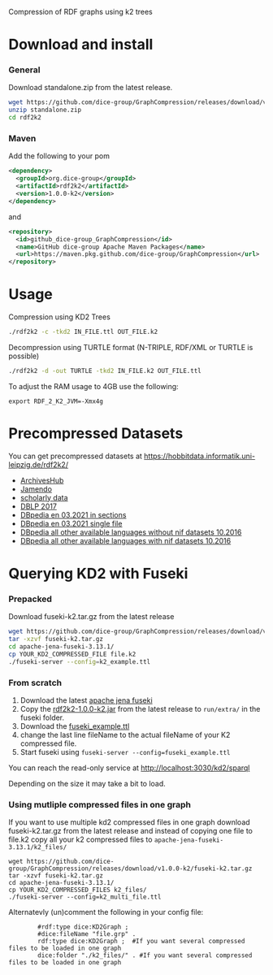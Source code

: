 Compression of RDF graphs using k2 trees

# Download and install

### General

Download standalone.zip from the latest release. 
```bash
wget https://github.com/dice-group/GraphCompression/releases/download/v1.0.0-k2/standalone.zip
unzip standalone.zip
cd rdf2k2
```

### Maven

Add the following to your pom 
```XML
<dependency>
  <groupId>org.dice-group</groupId>
  <artifactId>rdf2k2</artifactId>
  <version>1.0.0-k2</version>
</dependency>
```

and 
```XML
<repository>
  <id>github_dice-group_GraphCompression</id>
  <name>GitHub dice-group Apache Maven Packages</name>
  <url>https://maven.pkg.github.com/dice-group/GraphCompression</url>
</repository>
```

# Usage

Compression using KD2 Trees
```bash
./rdf2k2 -c -tkd2 IN_FILE.ttl OUT_FILE.k2
```

Decompression using TURTLE format (N-TRIPLE, RDF/XML or TURTLE is possible)
```bash
./rdf2k2 -d -out TURTLE -tkd2 IN_FILE.k2 OUT_FILE.ttl
```

To adjust the RAM usage to 4GB use the following:

```
export RDF_2_K2_JVM=-Xmx4g
```

# Precompressed Datasets

You can get precompressed datasets at https://hobbitdata.informatik.uni-leipzig.de/rdf2k2/

* [ArchivesHub](https://hobbitdata.informatik.uni-leipzig.de/rdf2k2/archiveshub/)
* [Jamendo](https://hobbitdata.informatik.uni-leipzig.de/rdf2k2/jamendo/)
* [scholarly data](https://hobbitdata.informatik.uni-leipzig.de/rdf2k2/scholarlydata/)
* [DBLP 2017](https://hobbitdata.informatik.uni-leipzig.de/rdf2k2/dblp-2017/)
* [DBpedia en 03.2021 in sections](https://hobbitdata.informatik.uni-leipzig.de/rdf2k2/dbpedia-03_2021/sections/)
* [DBpedia en 03.2021 single file](https://hobbitdata.informatik.uni-leipzig.de/rdf2k2/dbpedia-03_2021/)
* [DBpedia all other available languages without nif datasets 10.2016](https://hobbitdata.informatik.uni-leipzig.de/rdf2k2/dbpedia-10_2016/)
* [DBpedia all other available languages with nif datasets 10.2016](https://hobbitdata.informatik.uni-leipzig.de/rdf2k2/dbpedia-10_2016-nif/)


# Querying KD2 with Fuseki

### Prepacked 

Download fuseki-k2.tar.gz from the latest release

```bash
wget https://github.com/dice-group/GraphCompression/releases/download/v1.0.0-k2/fuseki-k2.tar.gz
tar -xzvf fuseki-k2.tar.gz
cd apache-jena-fuseki-3.13.1/
cp YOUR_KD2_COMPRESSED_FILE file.k2
./fuseki-server --config=k2_example.ttl
```


### From scratch

1. Download the latest [apache jena fuseki](https://jena.apache.org/download/#jena-fuseki)
2. Copy the [rdf2k2-1.0.0-k2.jar](https://github.com/dice-group/GraphCompression/releases/download/v1.0.0-k2/rdf2k2-1.0.0-k2.jar) from the latest release to `run/extra/` in the fuseki folder. 
3. Download the [fuseki_example.ttl](https://github.com/dice-group/GraphCompression/blob/kd2/fuseki_example.ttl)
4. change the last line fileName to the actual fileName of your K2 compressed file. 
5. Start fuseki using `fuseki-server --config=fuseki_example.ttl` 

You can reach the read-only service at [http://localhost:3030/kd2/sparql](http://localhost:3030/kd2/sparql)

Depending on the size it may take a bit to load. 


### Using mutliple compressed files in one graph

If you want to use multiple kd2 compressed files in one graph download fuseki-k2.tar.gz from the latest release and 
instead of copying one file to file.k2 copy all your k2 compressed files to `apache-jena-fuseki-3.13.1/k2_files/`

```
wget https://github.com/dice-group/GraphCompression/releases/download/v1.0.0-k2/fuseki-k2.tar.gz
tar -xzvf fuseki-k2.tar.gz
cd apache-jena-fuseki-3.13.1/
cp YOUR_KD2_COMPRESSED_FILES k2_files/
./fuseki-server --config=k2_multi_file.ttl
```

Alternatevly (un)comment the following in your config file:
```
        #rdf:type dice:KD2Graph ;
        #dice:fileName "file.grp" .
        rdf:type dice:KD2Graph ;  #If you want several compressed files to be loaded in one graph
        dice:folder "./k2_files/" . #If you want several compressed files to be loaded in one graph
```
